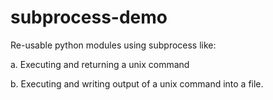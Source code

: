 # subprocess-demo

Re-usable python modules using subprocess like:

a. Executing and returning a unix command

b. Executing and writing output of a unix command into a file.


